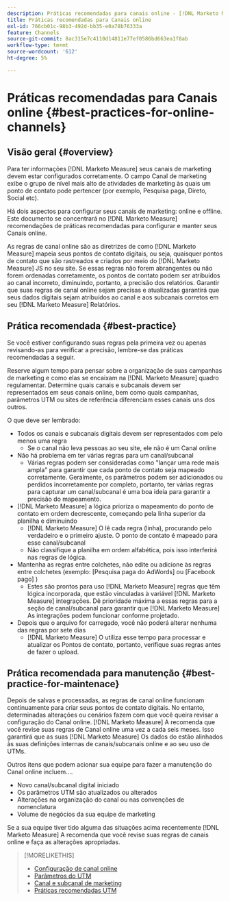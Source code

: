 ```yaml
---
description: Práticas recomendadas para canais online - [!DNL Marketo Measure] - Documentação do produto
title: Práticas recomendadas para Canais online
exl-id: 766cb01c-98b3-492d-bb35-e0a78b76333a
feature: Channels
source-git-commit: 8ac315e7c4110d14811e77ef0586bd663ea1f8ab
workflow-type: tm+mt
source-wordcount: '612'
ht-degree: 5%

---
```


# Práticas recomendadas para Canais online {#best-practices-for-online-channels}

## Visão geral {#overview}

Para ter informações [!DNL Marketo Measure] seus canais de marketing devem estar configurados corretamente. O campo Canal de marketing exibe o grupo de nível mais alto de atividades de marketing às quais um ponto de contato pode pertencer (por exemplo, Pesquisa paga, Direto, Social etc).

Há dois aspectos para configurar seus canais de marketing: online e offline. Este documento se concentrará no [!DNL Marketo Measure] recomendações de práticas recomendadas para configurar e manter seus Canais online.

As regras de canal online são as diretrizes de como [!DNL Marketo Measure] mapeia seus pontos de contato digitais, ou seja, quaisquer pontos de contato que são rastreados e criados por meio do [!DNL Marketo Measure] JS no seu site. Se essas regras não forem abrangentes ou não forem ordenadas corretamente, os pontos de contato podem ser atribuídos ao canal incorreto, diminuindo, portanto, a precisão dos relatórios. Garantir que suas regras de canal online sejam precisas e atualizadas garantirá que seus dados digitais sejam atribuídos ao canal e aos subcanais corretos em seu [!DNL Marketo Measure] Relatórios.

## Prática recomendada {#best-practice}

Se você estiver configurando suas regras pela primeira vez ou apenas revisando-as para verificar a precisão, lembre-se das práticas recomendadas a seguir.

Reserve algum tempo para pensar sobre a organização de suas campanhas de marketing e como elas se encaixam na [!DNL Marketo Measure] quadro regulamentar. Determine quais canais e subcanais devem ser representados em seus canais online, bem como quais campanhas, parâmetros UTM ou sites de referência diferenciam esses canais uns dos outros.

O que deve ser lembrado:

* Todos os canais e subcanais digitais devem ser representados com pelo menos uma regra
   * Se o canal não leva pessoas ao seu site, ele não é um Canal online
* Não há problema em ter várias regras para um canal/subcanal
   * Várias regras podem ser consideradas como &quot;lançar uma rede mais ampla&quot; para garantir que cada ponto de contato seja mapeado corretamente. Geralmente, os parâmetros podem ser adicionados ou perdidos incorretamente por completo, portanto, ter várias regras para capturar um canal/subcanal é uma boa ideia para garantir a precisão do mapeamento.
* [!DNL Marketo Measure] a lógica prioriza o mapeamento do ponto de contato em ordem decrescente, começando pela linha superior da planilha e diminuindo
   * [!DNL Marketo Measure] O lê cada regra (linha), procurando pelo verdadeiro e o primeiro ajuste. O ponto de contato é mapeado para esse canal/subcanal
   * Não classifique a planilha em ordem alfabética, pois isso interferirá nas regras de lógica.
* Mantenha as regras entre colchetes, não edite ou adicione às regras entre colchetes (exemplo: [Pesquisa paga do AdWords] ou [Facebook pago] )
   * Estes são prontos para uso [!DNL Marketo Measure] regras que têm lógica incorporada, que estão vinculadas à variável [!DNL Marketo Measure] integrações. Dê prioridade máxima a essas regras para a seção de canal/subcanal para garantir que [!DNL Marketo Measure] As integrações podem funcionar conforme projetado.
* Depois que o arquivo for carregado, você não poderá alterar nenhuma das regras por sete dias
   * [!DNL Marketo Measure] O utiliza esse tempo para processar e atualizar os Pontos de contato, portanto, verifique suas regras antes de fazer o upload.

## Prática recomendada para manutenção {#best-practice-for-maintenace}

Depois de salvas e processadas, as regras de canal online funcionam continuamente para criar seus pontos de contato digitais. No entanto, determinadas alterações ou cenários fazem com que você queira revisar a configuração do Canal online. [!DNL Marketo Measure] A recomenda que você revise suas regras de Canal online uma vez a cada seis meses. Isso garantirá que as suas [!DNL Marketo Measure] Os dados do estão alinhados às suas definições internas de canais/subcanais online e ao seu uso de UTMs.

Outros itens que podem acionar sua equipe para fazer a manutenção do Canal online incluem....

* Novo canal/subcanal digital iniciado
* Os parâmetros UTM são atualizados ou alterados
* Alterações na organização do canal ou nas convenções de nomenclatura
* Volume de negócios da sua equipe de marketing

Se a sua equipe tiver tido alguma das situações acima recentemente [!DNL Marketo Measure] A recomenda que você revise suas regras de canais online e faça as alterações apropriadas.

>[!MORELIKETHIS]
>
>* [Configuração de canal online](/help/channel-tracking-and-setup/online-channels/online-custom-channel-setup.md)
>* [Parâmetros do UTM](/help/channel-tracking-and-setup/online-channels/utm-parameters.md)
>* [Canal e subcanal de marketing](/help/channel-tracking-and-setup/online-channels/marketing-channels-and-subchannels.md)
>* [Práticas recomendadas UTM](/help/channel-tracking-and-setup/online-channels/best-practices-for-setting-up-utm-parameters.md)
